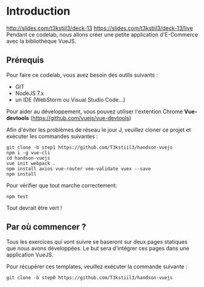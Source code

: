 # Introduction

http://slides.com/t3kstiil3/deck-13
https://slides.com/t3kstiil3/deck-13/live
Pendant ce codelab, nous allons créer une petite application d'E-Commerce avec la bibliothèque VueJS.

## Prérequis

Pour faire ce codelab, vous avez besoin des outils suivants :

* GIT
* NodeJS 7.x
* un IDE (WebStorm ou Visual Studio Code...)

Pour aider au développement, vous pouvez utiliser l'extention Chrome **Vue-devtools** (https://github.com/vuejs/vue-devtools)

Afin d'éviter les problèmes de réseau le jour J, veuillez cloner ce projet et exécuter les commandes suivantes :

```shell
git clone -b step1 https://github.com/T3kstiil3/handson-vuejs
npm i -g vue-cli
cd handson-vuejs
vue init webpack .
npm install axios vue-router vee-validate vuex --save
npm install
```
Pour vérifier que tout marche correctement:
```
npm test
```
Tout devrait être vert !

## Par où commencer ?

Tous les exercices qui vont suivre se baseront sur deux pages statiques que nous avons développées.
Le but sera d'intégrer ces pages dans une application VueJS.

Pour récupérer ces templates, veuillez exécuter la commande suivante :

```shell
git clone -b step0 https://github.com/T3kstiil3/handson-vuejs
```
